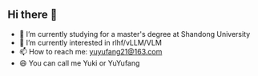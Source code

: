 ## Hi there 👋

<!--
**YufangYu21/YufangYu21** is a ✨ _special_ ✨ repository because its `README.md` (this file) appears on your GitHub profile.

Here are some ideas to get you started:

- 🔭 I’m currently working on ...
- 🌱 I’m currently learning ...
- 👯 I’m looking to collaborate on ...
- 🤔 I’m looking for help with ...
- 💬 Ask me about ...
- 📫 How to reach me: ...
- 😄 Pronouns: ...
- ⚡ Fun fact: ...
-->
- 🔭 I’m currently studying for a master's degree at Shandong University
- 🌱 I’m currently interested in rlhf/vLLM/VLM
- 📫 How to reach me: yuyufang21@163.com
- 😄 You can call me Yuki or YuYufang
